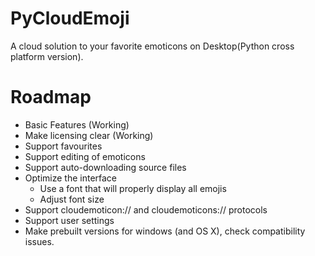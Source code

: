 PyCloudEmoji
============

A cloud solution to your favorite emoticons on Desktop(Python cross platform version).


Roadmap
=======

- Basic Features (Working)
- Make licensing clear (Working)
- Support favourites
- Support editing of emoticons
- Support auto-downloading source files
- Optimize the interface
    - Use a font that will properly display all emojis
    - Adjust font size
- Support cloudemoticon:// and cloudemoticons:// protocols
- Support user settings
- Make prebuilt versions for windows (and OS X), check compatibility issues.
